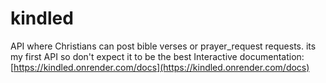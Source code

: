 # kindled
API where Christians can post bible verses or prayer_request requests. its my first API so don't expect it to be the best
Interactive documentation: [https://kindled.onrender.com/docs](https://kindled.onrender.com/docs)  
 
